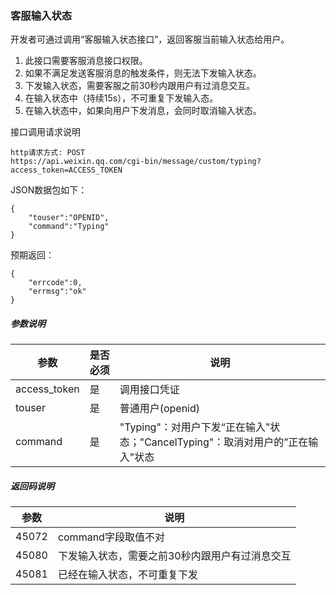 <!-- https://developers.weixin.qq.com/miniprogram/dev/api/custommsg/typing.html -->

### 客服输入状态

开发者可通过调用“客服输入状态接口”，返回客服当前输入状态给用户。

1.  此接口需要客服消息接口权限。
2.  如果不满足发送客服消息的触发条件，则无法下发输入状态。
3.  下发输入状态，需要客服之前30秒内跟用户有过消息交互。
4.  在输入状态中（持续15s），不可重复下发输入态。
5.  在输入状态中，如果向用户下发消息，会同时取消输入状态。

接口调用请求说明

    http请求方式: POST
    https://api.weixin.qq.com/cgi-bin/message/custom/typing?access_token=ACCESS_TOKEN
    

JSON数据包如下：

    {
    	"touser":"OPENID",
    	"command":"Typing"
    }
    

预期返回：

    {
    	"errcode":0,
    	"errmsg":"ok"
    }
    

##### 参数说明

  参数           | 是否必须|  说明                                                   
-----------------|---------|---------------------------------------------------------
  access_token   |  是     |  调用接口凭证                                           
  touser         |  是     |  普通用户(openid)                                       
  command        |  是     |"Typing"：对用户下发“正在输入"状态；"CancelTyping"：取消对用户的”正在输入"状态

##### 返回码说明

  参数    |  说明                       
----------|-----------------------------
  45072   |  command字段取值不对        
  45080   |下发输入状态，需要之前30秒内跟用户有过消息交互
  45081   | 已经在输入状态，不可重复下发
